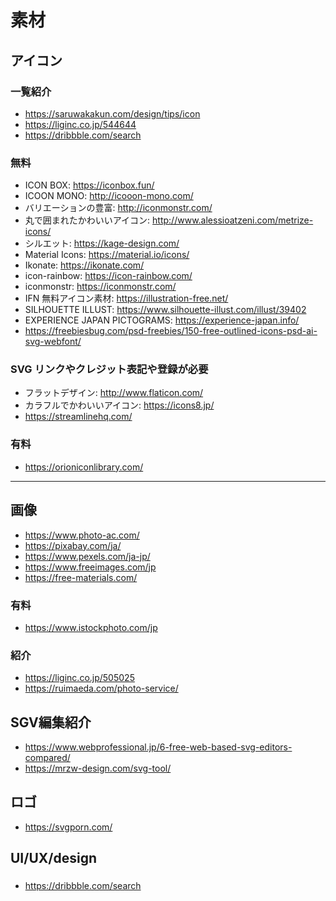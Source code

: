 
# 素材


## アイコン

### 一覧紹介

- https://saruwakakun.com/design/tips/icon
- https://liginc.co.jp/544644
- https://dribbble.com/search


### 無料

- ICON BOX: https://iconbox.fun/
- ICOON MONO: http://icooon-mono.com/
- バリエーションの豊富: http://iconmonstr.com/
- 丸で囲まれたかわいいアイコン: http://www.alessioatzeni.com/metrize-icons/
- シルエット: https://kage-design.com/
- Material Icons: https://material.io/icons/
- Ikonate: https://ikonate.com/
- icon-rainbow: https://icon-rainbow.com/
- iconmonstr: https://iconmonstr.com/
- IFN 無料アイコン素材: https://illustration-free.net/
- SILHOUETTE ILLUST: https://www.silhouette-illust.com/illust/39402
- EXPERIENCE JAPAN PICTOGRAMS: https://experience-japan.info/
- https://freebiesbug.com/psd-freebies/150-free-outlined-icons-psd-ai-svg-webfont/

### SVG リンクやクレジット表記や登録が必要

- フラットデザイン: http://www.flaticon.com/
- カラフルでかわいいアイコン: https://icons8.jp/
- https://streamlinehq.com/


### 有料

- https://orioniconlibrary.com/


- - -   


## 画像

- https://www.photo-ac.com/
- https://pixabay.com/ja/
- https://www.pexels.com/ja-jp/
- https://www.freeimages.com/jp
- https://free-materials.com/


### 有料
- https://www.istockphoto.com/jp


### 紹介

- https://liginc.co.jp/505025
- https://ruimaeda.com/photo-service/


## SGV編集紹介

- https://www.webprofessional.jp/6-free-web-based-svg-editors-compared/
- https://mrzw-design.com/svg-tool/



## ロゴ

- https://svgporn.com/





## UI/UX/design

### 


- https://dribbble.com/search
